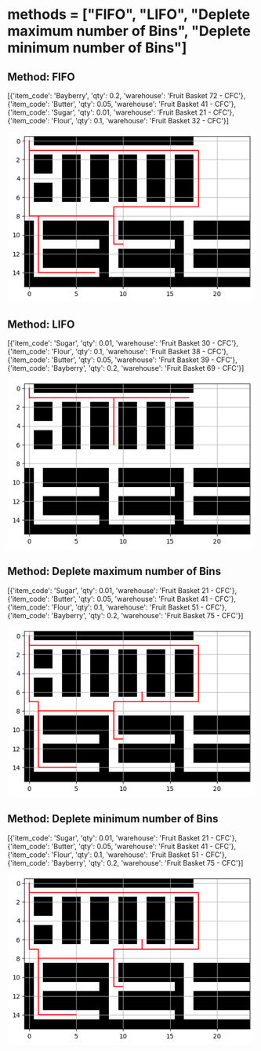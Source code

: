 # methods = ["FIFO", "LIFO", "Deplete maximum number of Bins", "Deplete minimum number of Bins"]

## Method: FIFO
[{'item_code': 'Bayberry', 'qty': 0.2, 'warehouse': 'Fruit Basket 72 - CFC'},
 {'item_code': 'Butter', 'qty': 0.05, 'warehouse': 'Fruit Basket 41 - CFC'},
 {'item_code': 'Sugar', 'qty': 0.01, 'warehouse': 'Fruit Basket 21 - CFC'},
 {'item_code': 'Flour', 'qty': 0.1, 'warehouse': 'Fruit Basket 32 - CFC'}]

![alt text](static/FIFO_route.png)


## Method: LIFO
[{'item_code': 'Sugar', 'qty': 0.01, 'warehouse': 'Fruit Basket 30 - CFC'},
 {'item_code': 'Flour', 'qty': 0.1, 'warehouse': 'Fruit Basket 38 - CFC'},
 {'item_code': 'Butter', 'qty': 0.05, 'warehouse': 'Fruit Basket 39 - CFC'},
 {'item_code': 'Bayberry', 'qty': 0.2, 'warehouse': 'Fruit Basket 69 - CFC'}]

![alt text](static/LIFO_route.png)


## Method: Deplete maximum number of Bins
[{'item_code': 'Sugar', 'qty': 0.01, 'warehouse': 'Fruit Basket 21 - CFC'},
 {'item_code': 'Butter', 'qty': 0.05, 'warehouse': 'Fruit Basket 41 - CFC'},
 {'item_code': 'Flour', 'qty': 0.1, 'warehouse': 'Fruit Basket 51 - CFC'},
 {'item_code': 'Bayberry', 'qty': 0.2, 'warehouse': 'Fruit Basket 75 - CFC'}]

 ![alt text](static/Maxbins_route.png)


## Method: Deplete minimum number of Bins
[{'item_code': 'Sugar', 'qty': 0.01, 'warehouse': 'Fruit Basket 21 - CFC'},
 {'item_code': 'Butter', 'qty': 0.05, 'warehouse': 'Fruit Basket 41 - CFC'},
 {'item_code': 'Flour', 'qty': 0.1, 'warehouse': 'Fruit Basket 51 - CFC'},
 {'item_code': 'Bayberry', 'qty': 0.2, 'warehouse': 'Fruit Basket 75 - CFC'}]

![alt text](static/Minbins_route.png)